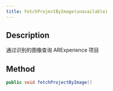 ```yaml
---
title: FetchProjectByImage(unavailable)
---
```


## Description

通过识别的图像查询 ARExperience 项目

## Method

```java
public void fetchProjectByImage()
```
